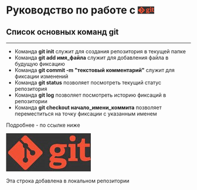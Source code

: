 # Руководство по работе с  <img src=".\img\git.jpg" height=20 /> #
## Список основных команд git ##
---
* Команда **git init** служит для создания репозитория в текущей папке
* Команда **git add имя_файла** служит для добавления файла в будущую фиксацию 
* Команда **git commit -m "текстовый комментарий"** служит для фиксации изменений 
* Команда **git status** позволяет посмотреть текущий статус репозитория
* Команда **git log** позволяет посмотреть историю фиксаций в репозитории
* Команда **git checkout начало_имени_коммита** позволяет переместиться на точку фиксации с указанным именем

Подробнее - по ссылке ниже

[![GIT](.\img\git.jpg)](https://habr.com/ru/company/ruvds/blog/599929/)

Эта строка добавлена в локальном репозитории